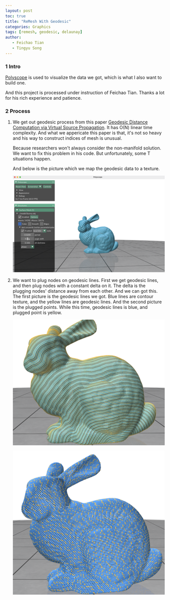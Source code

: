 ```yaml
---
layout: post
toc: true
title: "ReMesh With Geodesic"
categories: Graphics
tags: [remesh, geodesic, delaunay]
author:
   - Feichao Tian
   - Tingyu Song
---
```


### 1 Intro

[Polyscope](https://github.com/nmwsharp/polyscope) is used to visualize the data we got, which is what I also want to build one.

And this project is processed under instruction of Feichao Tian. Thanks a lot for his rich experience and patience.

### 2 Process

1. We get out geodesic process from this paper [Geodesic Distance Computation via Virtual Source Propagation](https://onlinelibrary.wiley.com/doi/full/10.1111/cgf.14371). It has O(N) linear time complexity. And what we appericate this paper is that, it's not so heavy and his way to construct indices of mesh is unusual.

   Because researchers won't always consider the non-manifold solution. We want to fix this problem in his code. But unfortunately, some T situations happen.

   And below is the picture which we map the geodesic data to a texture.

   ![](/assets/geodesic/contour.png)

2. We want to plug nodes on geodesic lines. First we get geodesic lines, and then plug nodes with a constant delta on it.  The delta is the plugging nodes' distance away from each other. And we can got this. The first picture is the geodesic lines we got. Blue lines are contour texture, and the yellow lines are geodesic lines.  And the second picture is the plugged points. While this time, geodesic lines is blue, and plugged point is yellow.

   ![](/assets/geodesic/line.png)

   ![](/assets/geodesic/plugged.png)

   

   

